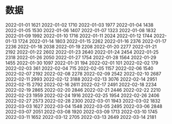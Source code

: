 # 数据
2022-01-01 1621
2022-01-02 1710
2022-01-03 1977
2022-01-04 1438
2022-01-05 1530
2022-01-06 1407
2022-01-07 1323
2022-01-08 1832
2022-01-09 1992
2022-01-10 1716
2022-01-11 2024
2022-01-12 1744
2022-01-13 1724
2022-01-14 1803
2022-01-15 2262
2022-01-16 2376
2022-01-17 2236
2022-01-18 2038
2022-01-19 2208
2022-01-20 2277
2022-01-21 2192
2022-01-22 2602
2022-01-23 2640
2022-01-24 2454
2022-01-25 2318
2022-01-26 2050
2022-01-27 1754
2022-01-28 1564
2022-01-29 1455
2022-01-30 1097
2022-01-31 194
2022-02-01 101
2022-02-02 179
2022-02-03 361
2022-02-04 715
2022-02-05 1157
2022-02-06 1540
2022-02-07 2192
2022-02-08 2278
2022-02-09 2542
2022-02-10 2687
2022-02-11 2993
2022-02-12 3188
2022-02-13 3076
2022-02-14 2951
2022-02-15 2792
2022-02-16 2611
2022-02-17 2491
2022-02-18 2234
2022-02-19 2865
2022-02-20 2846
2022-02-21 2446
2022-02-22 2210
2022-02-23 1959
2022-02-24 1916
2022-02-25 1954
2022-02-26 2406
2022-02-27 2573
2022-02-28 2300
2022-03-01 1943
2022-03-02 1832
2022-03-03 1627
2022-03-04 1548
2022-03-05 2495
2022-03-06 2848
2022-03-07 2051
2022-03-08 1920
2022-03-09 1713
2022-03-10 1745
2022-03-11 1652
2022-03-12 2705
2022-03-13 2649
2022-03-14 2181
